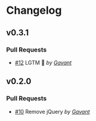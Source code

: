 Changelog
=========

## v0.3.1

### Pull Requests

- [#12](https://github.com/Gavant/gavant-ember-modals/pull/12)  LGTM 🚀  *by [Gavant](https://github.com/Gavant)*

## v0.2.0

### Pull Requests

- [#10](https://github.com/Gavant/gavant-ember-modals/pull/10) Remove jQuery *by [Gavant](https://github.com/Gavant)*
